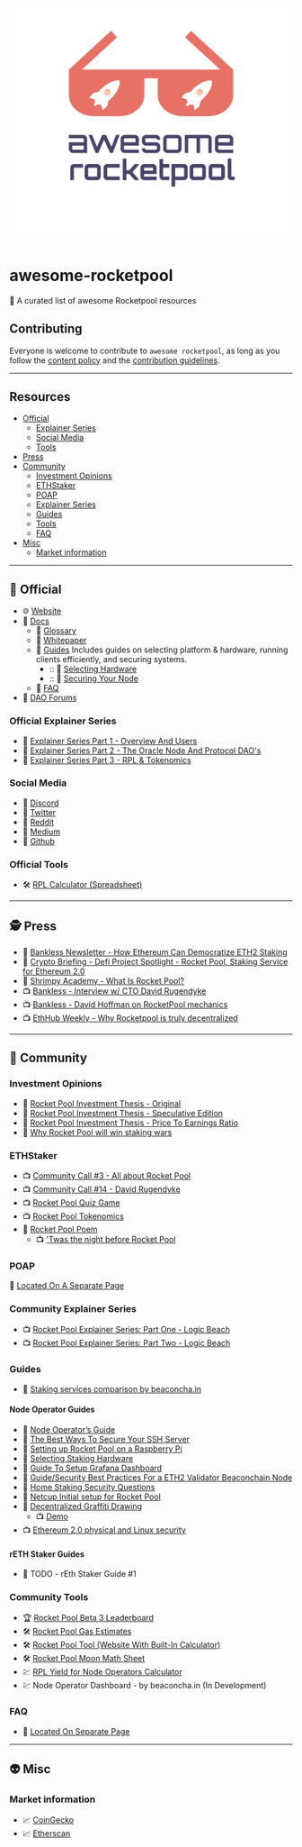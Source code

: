 <div align="center">
	<div>
		<img width="500" src="media/logo.svg" alt="Awesome RocketPool">
	</div>
	<br>
</div>

# awesome-rocketpool
 🚀 A curated list of awesome Rocketpool resources

## Contributing
Everyone is welcome to contribute to `awesome rocketpool`, as long as you follow the [content policy](POLICY.md) and the [contribution guidelines](CONTRIBUTING.md).

---

## Resources
- [Official](#rocket-official)
  - [Explainer Series](#official-explainer-series)
  - [Social Media](#social-media)	
  - [Tools](#official-tools)
- [Press](#detective-press)
- [Community](#speak_no_evil-community)
  - [Investment Opinions](#investment-opinions) 
  - [ETHStaker](#ethstaker)
  - [POAP](#poap)
  - [Explainer Series](#community-explainer-series)
  - [Guides](#guides)
  - [Tools](#community-tools)
  - [FAQ](#faq)
- [Misc](#alien-misc)
  - [Market information](#market-information) 

---

## :rocket: Official
* :globe_with_meridians: [Website](https://www.rocketpool.net)
* :newspaper: [Docs](https://docs.rocketpool.net/)
  - :newspaper: [Glossary](https://docs.rocketpool.net/documentation/glossary.html)
  - :newspaper: [Whitepaper](https://docs.rocketpool.net/whitepaper/)
  - :newspaper: [Guides](https://docs.rocketpool.net/guides/) Includes guides on selecting platform & hardware, running clients efficiently, and securing systems.
  	- ::  :newspaper: [Selecting Hardware](https://docs.rocketpool.net/guides/node/hardware.html)
  	- ::  :newspaper: [Securing Your Node](https://docs.rocketpool.net/guides/node/securing-your-node.html)
  - :newspaper: [FAQ](https://docs.rocketpool.net/overview/faq/#general)
* :newspaper: [DAO Forums](https://dao.rocketpool.net/)

### Official Explainer Series
* :newspaper: [Explainer Series Part 1 - Overview And Users](https://medium.com/rocket-pool/rocket-pool-staking-protocol-part-1-8be4859e5fbd)
* :newspaper: [Explainer Series Part 2 - The Oracle Node And Protocol DAO's](https://medium.com/rocket-pool/rocket-pool-staking-protocol-part-2-e0d346911fe1)
* :newspaper: [Explainer Series Part 3 - RPL & Tokenomics](https://medium.com/rocket-pool/rocket-pool-staking-protocol-part-3-3029afb57d4c)

### Social Media
* :iphone: [Discord](https://discord.com/invite/tCRG54c)
* :iphone: [Twitter](https://twitter.com/Rocket_Pool)
* :iphone: [Reddit](https://www.reddit.com/r/rocketpool/)
* :iphone: [Medium](https://medium.com/rocket-pool)
* :iphone: [Github](https://github.com/rocket-pool/rocketpool) 

### Official Tools

* :hammer_and_wrench: [RPL Calculator (Spreadsheet)](https://docs.google.com/spreadsheets/d/1Wl3EukDALcd8nBQQkMhzXr5WfwmEj264YPfch9AJN30/edit#gid=0)

---

## :detective: Press

* :newspaper: [Bankless Newsletter - How Ethereum Can Democratize ETH2 Staking](https://newsletter.banklesshq.com/p/how-ethereum-can-democratize-eth2)
* :newspaper: [Crypto Briefing - Defi Project Spotlight - Rocket Pool, Staking Service for Ethereum 2.0](https://cryptobriefing.com/defi-project-spotlight-rocket-pool-staking-service-ethereum-2-0/)
* :newspaper: [Shrimpy Academy - What Is Rocket Pool?](https://academy.shrimpy.io/post/what-is-rocket-pool)
* :tv: [Bankless - Interview w/ CTO David Rugendyke](https://www.youtube.com/watch?v=cqf6aJCFZn8)
* :tv: [Bankless - David Hoffman on RocketPool mechanics](https://www.youtube.com/watch?v=JAatzA-QE10&t=516s)
* :tv: [EthHub Weekly - Why Rocketpool is truly decentralized](https://www.youtube.com/watch?v=8o-_Dw_qSfk&t=2607s)

---

## :speak_no_evil: Community

### Investment Opinions

* :newspaper: [Rocket Pool Investment Thesis - Original](https://www.reddit.com/r/ethfinance/comments/m3pug8/the_rocket_pool_investment_thesis/)
* :newspaper: [Rocket Pool Investment Thesis - Speculative Edition](https://www.reddit.com/r/ethtrader/comments/m43r38/the_rocket_pool_investment_thesis_speculative/)
* :newspaper: [Rocket Pool Investment Thesis - Price To Earnings Ratio](https://www.reddit.com/r/ethfinance/comments/m4jj0i/rocketpool_investment_thesis_round_3/)
* :newspaper: [Why Rocket Pool will win staking wars](https://iwo.medium.com/why-will-rocket-pool-win-staking-wars-f87493589d53)

### ETHStaker

* :tv: [Community Call #3 - All about Rocket Pool](https://www.youtube.com/watch?v=4BoIcZjjaUc&ab_channel=ETHStaker)
* :tv: [Community Call #14 - David Rugendyke](https://youtu.be/uK_ioljAXy0?t=187)
* :tv: [Rocket Pool Quiz Game](https://youtu.be/-YdBslzHGec?t=1178)
* :tv: [Rocket Pool Tokenomics](https://youtu.be/cIXWF512srA?t=53)
* :newspaper: [Rocket Pool Poem](https://www.reddit.com/r/ethstaker/comments/mtdggd/a_short_poem_created_for_my_friends_in_the_rocket/?utm_medium=android_app&utm_source=share)
  - :tv: ['Twas the night before Rocket Pool](https://youtu.be/AhwRUZa6f5Y)


### POAP

:link: [Located On A Separate Page](POAP.md)

### Community Explainer Series

* :tv: [Rocket Pool Explainer Series: Part One - Logic Beach](https://www.youtube.com/watch?v=uytfJlMfdyc)
* :tv: [Rocket Pool Explainer Series: Part Two - Logic Beach](https://www.youtube.com/watch?v=Vc4rxI9zEis)

### Guides

* :newspaper: [Staking services comparison by beaconcha.in](https://beaconcha.in/stakingServices)

#### Node Operator Guides
* :newspaper: [Node Operator’s Guide](https://medium.com/rocket-pool/rocket-pool-v2-5-beta-node-operators-guide-77859891766b)
* :newspaper: [The Best Ways To Secure Your SSH Server](https://www.howtogeek.com/443156/the-best-ways-to-secure-your-ssh-server/)
* :newspaper: [Setting up Rocket Pool on a Raspberry Pi](https://github.com/jclapis/rp-pi-guide/blob/main/Overview.md)
* :newspaper: [Selecting Staking Hardware](https://github.com/jclapis/rocketpool.github.io/blob/main/src/guides/local/hardware.md)
* :newspaper: [Guide To Setup Grafana Dashboard](https://github.com/yorickdowne/grafana-for-rpool)
* :newspaper: [Guide/Security Best Practices For a ETH2 Validator Beaconchain Node](https://www.coincashew.com/coins/overview-eth/guide-or-security-best-practices-for-a-eth2-validator-beaconchain-node)
* :newspaper: [Home Staking Security Questions](https://old.reddit.com/r/ethstaker/comments/iqq2tv/home_staking_security_questions/)
* :newspaper: [Netcup Initial setup for Rocket Pool](https://gist.github.com/yorickdowne/7fbde369ee1979efa2cfd181259a94e3)
* :newspaper: [Decentralized Graffiti Drawing](https://github.com/RomiRand/DecentralizedGraffitiDrawing)
  - :tv: [Demo](https://www.youtube.com/watch?v=TdzfX0df-F0&ab_channel=ETHStaker)
* :tv: [Ethereum 2.0 physical and Linux security](https://www.youtube.com/watch?v=hHtvCGlPz-o&ab_channel=YorickDowne)

#### rETH Staker Guides

* :newspaper: TODO - rEth Staker Guide #1

### Community Tools

* :trophy: [Rocket Pool Beta 3 Leaderboard](https://rpl-beta-3-leaderboard-frl9u.ondigitalocean.app/)
* :hammer_and_wrench: [Rocket Pool Gas Estimates](https://docs.google.com/spreadsheets/d/1A5Ef2gpuukoDWSyu2C9SEZOrqbB02Sx1ojhePMCpnvw)
* :hammer_and_wrench: [Rocket Pool Tool (Website With Built-In Calculator)](https://www.rocketpooltool.com/)
* :hammer_and_wrench: [Rocket Pool Moon Math Sheet](https://discord.com/channels/405159462932971535/405163713063288832/820009733020844043)
* :chart: [RPL Yield for Node Operators Calculator](https://tommw.shinyapps.io/RPL_apy/)
* :chart: Node Operator Dashboard - by beaconcha.in (In Development)

### FAQ

* :link: [Located On Separate Page](Community%20FAQ.md)

---

## :alien: Misc

### Market information

* :chart_with_upwards_trend: [CoinGecko](https://www.coingecko.com/en/coins/rocket-pool)
* :chart_with_upwards_trend: [Etherscan](https://etherscan.io/token/0xb4efd85c19999d84251304bda99e90b92300bd93#balances)
